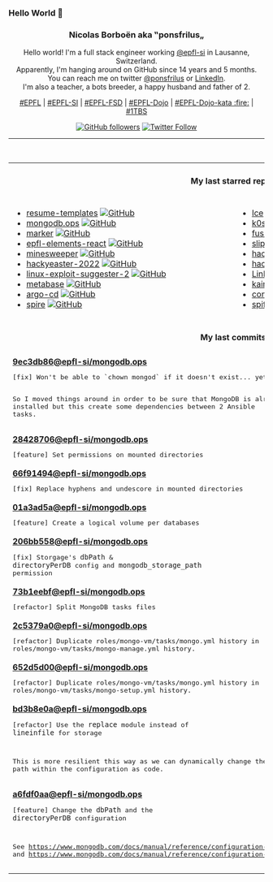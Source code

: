 ### Hello World 👋

<p align="center">
  <!-- use https://avatars.githubusercontent.com/u/176002?v=4 for your default github picture 
  <img src="https://raw.githubusercontent.com/ponsfrilus/ponsfrilus/master/img/ponsfrilus.png" title="Nicolas Borboën aka ‟ponsfrilus„" alt="Nicolas Borboën aka ‟ponsfrilus„" /> -->
  <h3 align="center">
    Nicolas Borboën aka ‟ponsfrilus„
  </h3>
  <p align="center">
    Hello world! I'm a full stack engineer working <a href="https://github.com/epfl-si">@epfl-si</a> in Lausanne, Switzerland.
    <br />Apparently, I'm hanging around on GitHub since 14 years and 5 months.
    <br />You can reach me on twitter <a href="https://twitter.com/ponsfrilus">@ponsfrilus</a> or <a href="http://linkedin.com/in/nicolasborboen">LinkedIn</a>.
    <br />I'm also a teacher, a bots breeder, a happy husband and father of 2.
  </p>
  <p align="center">
    <a href="https://www.epfl.ch">#EPFL</a> | 
    <a href="https://github.com/epfl-si/">#EPFL-SI</a> | 
    <a href="https://github.com/epfl-fsd">#EPFL-FSD</a> | 
    <a href="https://github.com/topics/epfl-dojo">#EPFL-Dojo</a> | 
    <a href="https://github.com/topics/epfl-dojo-kata">#EPFL-Dojo-kata :fire:</a> | 
    <a href="https://en.wikipedia.org/wiki/Indentation_style#Variant:_1TBS_(OTBS)">#1TBS</a>
  </p>
  <p align="center">
    <a href="https://github.com/ponsfrilus"><img alt="GitHub followers" src="https://img.shields.io/github/followers/ponsfrilus?label=Follow%20me%20on%20github&style=social"></a>
    <a href="https://twitter.com/ponsfrilus"><img alt="Twitter Follow" src="https://img.shields.io/twitter/follow/ponsfrilus?label=follow%20me%20on%20twitter&style=social"></a>
  </p>
  </p><hr><table align="center">
<tr>
<td colspan="2" align="center"><h4>My last starred repos</h4></td>
</tr>
<tr>
<td valign="top">
<ul>
<li>
<a href="https://github.com/r-engineeringresumes/resume-templates" title="r/EngineeringResumes Resume Templates" target="_blank">resume-templates</a>&nbsp;<a href="https://github.com/r-engineeringresumes/resume-templates" title="r/EngineeringResumes Resume Templates" target="_blank"><img src="https://img.shields.io/github/stars/r-engineeringresumes/resume-templates?style=social" alt="GitHub"></a>
</li>
<li>
<a href="https://github.com/epfl-si/mongodb.ops" title="Ansible automation and other “ops” assets for the MongoDB hosting service" target="_blank">mongodb.ops</a>&nbsp;<a href="https://github.com/epfl-si/mongodb.ops" title="Ansible automation and other “ops” assets for the MongoDB hosting service" target="_blank"><img src="https://img.shields.io/github/stars/epfl-si/mongodb.ops?style=social" alt="GitHub"></a>
</li>
<li>
<a href="https://github.com/VikParuchuri/marker" title="Convert PDF to markdown quickly with high accuracy" target="_blank">marker</a>&nbsp;<a href="https://github.com/VikParuchuri/marker" title="Convert PDF to markdown quickly with high accuracy" target="_blank"><img src="https://img.shields.io/github/stars/VikParuchuri/marker?style=social" alt="GitHub"></a>
</li>
<li>
<a href="https://github.com/epfl-si/epfl-elements-react" title="React bindings for https://epfl-si.github.io/elements" target="_blank">epfl-elements-react</a>&nbsp;<a href="https://github.com/epfl-si/epfl-elements-react" title="React bindings for https://epfl-si.github.io/elements" target="_blank"><img src="https://img.shields.io/github/stars/epfl-si/epfl-elements-react?style=social" alt="GitHub"></a>
</li>
<li>
<a href="https://github.com/Imbwbl/minesweeper" title="null" target="_blank">minesweeper</a>&nbsp;<a href="https://github.com/Imbwbl/minesweeper" title="null" target="_blank"><img src="https://img.shields.io/github/stars/Imbwbl/minesweeper?style=social" alt="GitHub"></a>
</li>
<li>
<a href="https://github.com/PhilippSieber/hackyeaster-2022" title="null" target="_blank">hackyeaster-2022</a>&nbsp;<a href="https://github.com/PhilippSieber/hackyeaster-2022" title="null" target="_blank"><img src="https://img.shields.io/github/stars/PhilippSieber/hackyeaster-2022?style=social" alt="GitHub"></a>
</li>
<li>
<a href="https://github.com/jondonas/linux-exploit-suggester-2" title="Next-Generation Linux Kernel Exploit Suggester" target="_blank">linux-exploit-suggester-2</a>&nbsp;<a href="https://github.com/jondonas/linux-exploit-suggester-2" title="Next-Generation Linux Kernel Exploit Suggester" target="_blank"><img src="https://img.shields.io/github/stars/jondonas/linux-exploit-suggester-2?style=social" alt="GitHub"></a>
</li>
<li>
<a href="https://github.com/metabase/metabase" title="The simplest, fastest way to get business intelligence and analytics to everyone in your company :yum:" target="_blank">metabase</a>&nbsp;<a href="https://github.com/metabase/metabase" title="The simplest, fastest way to get business intelligence and analytics to everyone in your company :yum:" target="_blank"><img src="https://img.shields.io/github/stars/metabase/metabase?style=social" alt="GitHub"></a>
</li>
<li>
<a href="https://github.com/argoproj/argo-cd" title="Declarative Continuous Deployment for Kubernetes" target="_blank">argo-cd</a>&nbsp;<a href="https://github.com/argoproj/argo-cd" title="Declarative Continuous Deployment for Kubernetes" target="_blank"><img src="https://img.shields.io/github/stars/argoproj/argo-cd?style=social" alt="GitHub"></a>
</li>
<li>
<a href="https://github.com/spiffe/spire" title="The SPIFFE Runtime Environment" target="_blank">spire</a>&nbsp;<a href="https://github.com/spiffe/spire" title="The SPIFFE Runtime Environment" target="_blank"><img src="https://img.shields.io/github/stars/spiffe/spire?style=social" alt="GitHub"></a>
</li>
</ul>
<img width="450" height="1" /></td>
<td valign="top">
<ul>
<li>
<a href="https://github.com/jordanbaird/Ice" title="Powerful menu bar manager for macOS" target="_blank">Ice</a>&nbsp;<a href="https://github.com/jordanbaird/Ice" title="Powerful menu bar manager for macOS" target="_blank"><img src="https://img.shields.io/github/stars/jordanbaird/Ice?style=social" alt="GitHub"></a>
</li>
<li>
<a href="https://github.com/k0sproject/k0s" title="k0s - The Zero Friction Kubernetes" target="_blank">k0s</a>&nbsp;<a href="https://github.com/k0sproject/k0s" title="k0s - The Zero Friction Kubernetes" target="_blank"><img src="https://img.shields.io/github/stars/k0sproject/k0s?style=social" alt="GitHub"></a>
</li>
<li>
<a href="https://github.com/0x2E/fusion" title="A lightweight, self-hosted friendly RSS aggregator and reader" target="_blank">fusion</a>&nbsp;<a href="https://github.com/0x2E/fusion" title="A lightweight, self-hosted friendly RSS aggregator and reader" target="_blank"><img src="https://img.shields.io/github/stars/0x2E/fusion?style=social" alt="GitHub"></a>
</li>
<li>
<a href="https://github.com/panglesd/slipshow" title="An engine for displaying slips, the next-gen version of slides" target="_blank">slipshow</a>&nbsp;<a href="https://github.com/panglesd/slipshow" title="An engine for displaying slips, the next-gen version of slides" target="_blank"><img src="https://img.shields.io/github/stars/panglesd/slipshow?style=social" alt="GitHub"></a>
</li>
<li>
<a href="https://github.com/PhilippSieber/hackyeaster-2021" title="null" target="_blank">hackyeaster-2021</a>&nbsp;<a href="https://github.com/PhilippSieber/hackyeaster-2021" title="null" target="_blank"><img src="https://img.shields.io/github/stars/PhilippSieber/hackyeaster-2021?style=social" alt="GitHub"></a>
</li>
<li>
<a href="https://github.com/PhilippSieber/hackyeaster-2023" title="null" target="_blank">hackyeaster-2023</a>&nbsp;<a href="https://github.com/PhilippSieber/hackyeaster-2023" title="null" target="_blank"><img src="https://img.shields.io/github/stars/PhilippSieber/hackyeaster-2023?style=social" alt="GitHub"></a>
</li>
<li>
<a href="https://github.com/rebootuser/LinEnum" title="Scripted Local Linux Enumeration & Privilege Escalation Checks" target="_blank">LinEnum</a>&nbsp;<a href="https://github.com/rebootuser/LinEnum" title="Scripted Local Linux Enumeration & Privilege Escalation Checks" target="_blank"><img src="https://img.shields.io/github/stars/rebootuser/LinEnum?style=social" alt="GitHub"></a>
</li>
<li>
<a href="https://github.com/kairos-io/kairos" title=":penguin: The immutable Linux meta-distribution for edge Kubernetes." target="_blank">kairos</a>&nbsp;<a href="https://github.com/kairos-io/kairos" title=":penguin: The immutable Linux meta-distribution for edge Kubernetes." target="_blank"><img src="https://img.shields.io/github/stars/kairos-io/kairos?style=social" alt="GitHub"></a>
</li>
<li>
<a href="https://github.com/cyberark/conjur" title="CyberArk Conjur automatically secures secrets used by privileged users and machine identities" target="_blank">conjur</a>&nbsp;<a href="https://github.com/cyberark/conjur" title="CyberArk Conjur automatically secures secrets used by privileged users and machine identities" target="_blank"><img src="https://img.shields.io/github/stars/cyberark/conjur?style=social" alt="GitHub"></a>
</li>
<li>
<a href="https://github.com/spiffe/spiffe" title="The SPIFFE Project" target="_blank">spiffe</a>&nbsp;<a href="https://github.com/spiffe/spiffe" title="The SPIFFE Project" target="_blank"><img src="https://img.shields.io/github/stars/spiffe/spiffe?style=social" alt="GitHub"></a>
</li>
</ul>
<img width="450" height="1" /></td>
</tr>
<tr>
<td colspan="2" align="center"><h4>My last commits</h4></td>
</tr>
<tr>
        <td colspan="2">
          <div><strong><a href="https://api.github.com/repos/epfl-si/mongodb.ops/commits/9ec3db868bd0a29bb2d1ef478f971c2243cd93cc" title="2024-06-20T12:48:38.000+02:00" target="_blank">9ec3db86</a><a href="https://github.com/epfl-si">@epfl-si</a><a href="https://github.com/epfl-si/mongodb.ops" title="Ansible automation and other “ops” assets for the MongoDB hosting service">/mongodb.ops</a></strong></div>
          <pre>[fix] Won't be able to `chown mongod` if it doesn't exist... yet

So I moved things around in order to be sure that MongoDB is already
installed but this create some dependencies between 2 Ansible tasks.</pre>
        </td>
        </tr><tr>
        <td colspan="2">
          <div><strong><a href="https://api.github.com/repos/epfl-si/mongodb.ops/commits/284287064525d2618a7fbd75602bdd19ce4b918d" title="2024-06-20T12:13:22.000+02:00" target="_blank">28428706</a><a href="https://github.com/epfl-si">@epfl-si</a><a href="https://github.com/epfl-si/mongodb.ops" title="Ansible automation and other “ops” assets for the MongoDB hosting service">/mongodb.ops</a></strong></div>
          <pre>[feature] Set permissions on mounted directories</pre>
        </td>
        </tr><tr>
        <td colspan="2">
          <div><strong><a href="https://api.github.com/repos/epfl-si/mongodb.ops/commits/66f91494cb9f03e28cd88dca5f33be18bf5ea4c5" title="2024-06-20T12:06:28.000+02:00" target="_blank">66f91494</a><a href="https://github.com/epfl-si">@epfl-si</a><a href="https://github.com/epfl-si/mongodb.ops" title="Ansible automation and other “ops” assets for the MongoDB hosting service">/mongodb.ops</a></strong></div>
          <pre>[fix] Replace hyphens and undescore in mounted directories</pre>
        </td>
        </tr><tr>
        <td colspan="2">
          <div><strong><a href="https://api.github.com/repos/epfl-si/mongodb.ops/commits/01a3ad5a235230fbcfd5f9dc371befdff7c0766d" title="2024-06-20T11:18:03.000+02:00" target="_blank">01a3ad5a</a><a href="https://github.com/epfl-si">@epfl-si</a><a href="https://github.com/epfl-si/mongodb.ops" title="Ansible automation and other “ops” assets for the MongoDB hosting service">/mongodb.ops</a></strong></div>
          <pre>[feature] Create a logical volume per databases</pre>
        </td>
        </tr><tr>
        <td colspan="2">
          <div><strong><a href="https://api.github.com/repos/epfl-si/mongodb.ops/commits/206bb5583ddef6a241418d817e8d1ebc80964cae" title="2024-06-18T19:57:03.000+02:00" target="_blank">206bb558</a><a href="https://github.com/epfl-si">@epfl-si</a><a href="https://github.com/epfl-si/mongodb.ops" title="Ansible automation and other “ops” assets for the MongoDB hosting service">/mongodb.ops</a></strong></div>
          <pre>[fix] Storgage's `dbPath` & `directoryPerDB` config and `mongodb_storage_path` permission</pre>
        </td>
        </tr><tr>
        <td colspan="2">
          <div><strong><a href="https://api.github.com/repos/epfl-si/mongodb.ops/commits/73b1eebf16c4413607bf89651ec8cf9322bfdfb6" title="2024-06-18T15:26:31.000+02:00" target="_blank">73b1eebf</a><a href="https://github.com/epfl-si">@epfl-si</a><a href="https://github.com/epfl-si/mongodb.ops" title="Ansible automation and other “ops” assets for the MongoDB hosting service">/mongodb.ops</a></strong></div>
          <pre>[refactor] Split MongoDB tasks files</pre>
        </td>
        </tr><tr>
        <td colspan="2">
          <div><strong><a href="https://api.github.com/repos/epfl-si/mongodb.ops/commits/2c5379a0f43d44bc0932d7a1b706d167fc7068f1" title="2024-06-18T13:59:40.000+02:00" target="_blank">2c5379a0</a><a href="https://github.com/epfl-si">@epfl-si</a><a href="https://github.com/epfl-si/mongodb.ops" title="Ansible automation and other “ops” assets for the MongoDB hosting service">/mongodb.ops</a></strong></div>
          <pre>[refactor] Duplicate roles/mongo-vm/tasks/mongo.yml history in roles/mongo-vm/tasks/mongo-manage.yml history.</pre>
        </td>
        </tr><tr>
        <td colspan="2">
          <div><strong><a href="https://api.github.com/repos/epfl-si/mongodb.ops/commits/652d5d002657e42461ef8b986d649bf643014194" title="2024-06-18T13:59:31.000+02:00" target="_blank">652d5d00</a><a href="https://github.com/epfl-si">@epfl-si</a><a href="https://github.com/epfl-si/mongodb.ops" title="Ansible automation and other “ops” assets for the MongoDB hosting service">/mongodb.ops</a></strong></div>
          <pre>[refactor] Duplicate roles/mongo-vm/tasks/mongo.yml history in roles/mongo-vm/tasks/mongo-setup.yml history.</pre>
        </td>
        </tr><tr>
        <td colspan="2">
          <div><strong><a href="https://api.github.com/repos/epfl-si/mongodb.ops/commits/bd3b8e0a71919a2612e86c768ee8eb7a717cbbda" title="2024-06-18T13:52:06.000+02:00" target="_blank">bd3b8e0a</a><a href="https://github.com/epfl-si">@epfl-si</a><a href="https://github.com/epfl-si/mongodb.ops" title="Ansible automation and other “ops” assets for the MongoDB hosting service">/mongodb.ops</a></strong></div>
          <pre>[refactor] Use the `replace` module instead of `lineinfile` for storage

This is more resilient this way as we can dynamically change the data 
path within the configuration as code.</pre>
        </td>
        </tr><tr>
        <td colspan="2">
          <div><strong><a href="https://api.github.com/repos/epfl-si/mongodb.ops/commits/a6fdf0aa208551623691125e0b974f3869f545dc" title="2024-06-18T09:59:53.000+02:00" target="_blank">a6fdf0aa</a><a href="https://github.com/epfl-si">@epfl-si</a><a href="https://github.com/epfl-si/mongodb.ops" title="Ansible automation and other “ops” assets for the MongoDB hosting service">/mongodb.ops</a></strong></div>
          <pre>[feature] Change the `dbPath` and the `directoryPerDB` configuration

See 
https://www.mongodb.com/docs/manual/reference/configuration-options/#mongodb-setting-storage.dbPath 
and 
https://www.mongodb.com/docs/manual/reference/configuration-options/#mongodb-setting-storage.directoryPerDB</pre>
        </td>
        </tr><tfoot>
<tr>
<td colspan="2" align="right">
<img width="900" height="1" />
<small>⏰ Updated on Fri, 21 Jun 2024 13:45:14 GMT</small>
</td>
</tr>
</tfoot>
<br />
</table>
